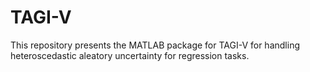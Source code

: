 # TAGI-V
This repository presents the MATLAB package for TAGI-V for handling heteroscedastic aleatory uncertainty for regression tasks. 
